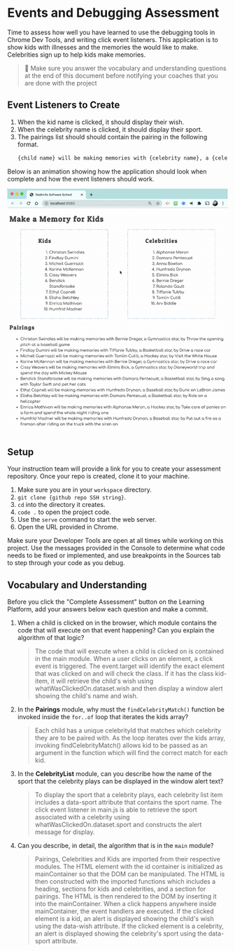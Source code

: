 # Events and Debugging Assessment

Time to assess how well you have learned to use the debugging tools in Chrome Dev Tools, and writing click event listeners. This application is to show kids with illnesses and the memories the would like to make. Celebrities sign up to help kids make memories.

> 🧨 Make sure you answer the vocabulary and understanding questions at the end of this document before notifying your coaches that you are done with the project

## Event Listeners to Create

1. When the kid name is clicked, it should display their wish.
1. When the celebrity name is clicked, it should display their sport.
1. The pairings list should should contain the pairing in the following format.
    ```html
    {child name} will be making memories with {celebrity name}, a {celebrity sport} star, by {child wish}
    ```

Below is an animation showing how the application should look when complete and how the event listeners should work.

<img src="./images/debugging-events-assessment.gif" width="700px">

## Setup

Your instruction team will provide a link for you to create your assessment repository. Once your repo is created, clone it to your machine.

1. Make sure you are in your `workspace` directory.
1. `git clone {github repo SSH string}`.
1. `cd` into the directory it creates.
1. `code .` to open the project code.
1. Use the `serve` command to start the web server.
1. Open the URL provided in Chrome.

Make sure your Developer Tools are open at all times while working on this project. Use the messages provided in the Console to determine what code needs to be fixed or implemented, and use breakpoints in the Sources tab to step through your code as you debug.

## Vocabulary and Understanding

Before you click the "Complete Assessment" button on the Learning Platform, add your answers below each question and make a commit.

1. When a child is clicked on in the browser, which module contains the code that will execute on that event happening? Can you explain the algorithm of that logic?
   > The code that will execute when a child is clicked on is contained in the main module. 
   When a user clicks on an element, a click event is triggered. The event.target will identify the exact element that was clicked on and will check the class. If it has the class kid-item, it will retrieve the child's wish using whatWasClickedOn.dataset.wish and then display a window alert showing the child's name and wish.

2. In the **Pairings** module, why must the `findCelebrityMatch()` function be invoked inside the `for..of` loop that iterates the kids array?
   > Each child has a unique celebrityId that matches which celebrity they are to be paired with. As the loop iterates over the kids array, invoking findCelebrityMatch() allows kid to be passed as an argument in the function which will find the correct match for each kid.

3. In the **CelebrityList** module, can you describe how the name of the sport that the celebrity plays can be displayed in the window alert text?
   > To display the sport that a celebrity plays, each celebrity list item includes a data-sport attribute that contains the sport name. The click event listener in main.js is able to retrieve the sport associated with a celebrity using whatWasClickedOn.dataset.sport and constructs the alert message for display.

4. Can you describe, in detail, the algorithm that is in the `main` module?
   > Pairings, Celebrities and Kids are imported from their respective modules. The HTML element with the id container is initialized as mainContainer so that the DOM can be manipulated. The HTML is then constructed with the imported functions which includes a heading, sections for kids and celebrities, and a section for pairings. The HTML is then rendered to the DOM by inserting it into the mainContainer. When a click happens anywhere inside mainContainer, the event handlers are executed. If the clicked element is a kid, an alert is displayed showing the child's wish using the data-wish attribute. If the clicked element is a celebrity, an alert is displayed showing the celebrity's sport using the data-sport attribute.

